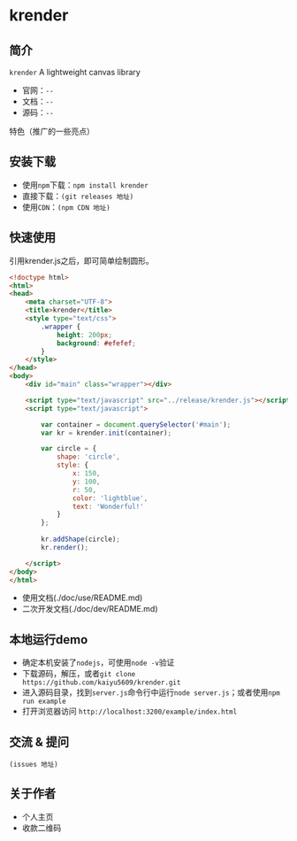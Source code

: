 # krender


## 简介

`krender` A lightweight canvas library
- 官网：`--`
- 文档：`--`
- 源码：`--`

特色（推广的一些亮点）

## 安装下载

- 使用`npm`下载：`npm install krender`
- 直接下载：`(git releases 地址)`
- 使用`CDN`：`(npm CDN 地址)`

## 快速使用

引用krender.js之后，即可简单绘制圆形。
```html
<!doctype html>
<html>
<head>
	<meta charset="UTF-8">
	<title>krender</title>
	<style type="text/css">
		.wrapper {
			height: 200px;
			background: #efefef;
		}
	</style>
</head>
<body>
	<div id="main" class="wrapper"></div>

	<script type="text/javascript" src="../release/krender.js"></script>
	<script type="text/javascript">

		var container = document.querySelector('#main');
		var kr = krender.init(container);

		var circle = {
			shape: 'circle',
			style: {
				x: 150,
				y: 100,
				r: 50,
				color: 'lightblue',
				text: 'Wonderful!'
			}
		};
		
		kr.addShape(circle);
		kr.render();

	</script>
</body>
</html>
```

- 使用文档(./doc/use/README.md)
- 二次开发文档(./doc/dev/README.md)

## 本地运行demo
- 确定本机安装了`nodejs`，可使用`node -v`验证
- 下载源码，解压，或者`git clone https://github.com/kaiyu5609/krender.git`
- 进入源码目录，找到`server.js`命令行中运行`node server.js`；或者使用`npm run example`
- 打开浏览器访问 `http://localhost:3200/example/index.html`

## 交流 & 提问
`(issues 地址)`

## 关于作者

- 个人主页
- 收款二维码

